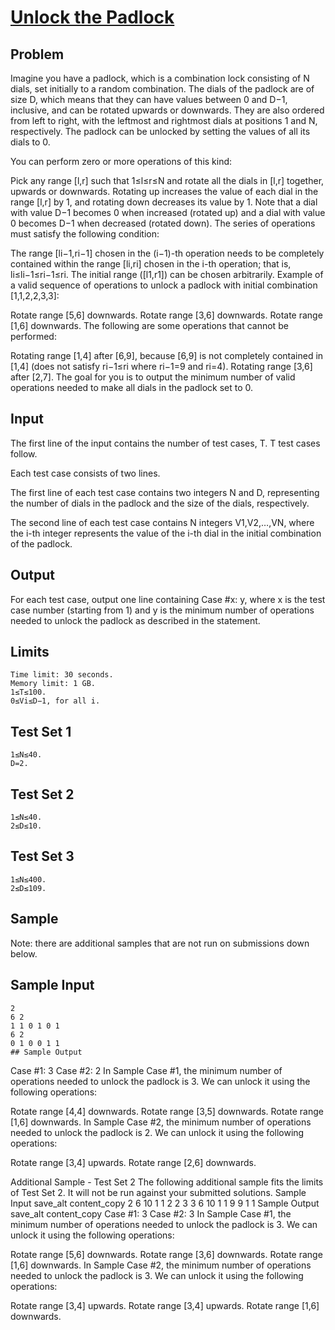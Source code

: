 # [Unlock the Padlock](https://codingcompetitions.withgoogle.com/kickstart/round/00000000008caa74/0000000000acef55)

## Problem
Imagine you have a padlock, which is a combination lock consisting of N dials, set initially to a random combination. The dials of the padlock are of size D, which means that they can have values between 0 and D−1, inclusive, and can be rotated upwards or downwards. They are also ordered from left to right, with the leftmost and rightmost dials at positions 1 and N, respectively. The padlock can be unlocked by setting the values of all its dials to 0.

You can perform zero or more operations of this kind:

Pick any range [l,r] such that 1≤l≤r≤N and rotate all the dials in [l,r] together, upwards or downwards. Rotating up increases the value of each dial in the range [l,r] by 1, and rotating down decreases its value by 1. Note that a dial with value D−1 becomes 0 when increased (rotated up) and a dial with value 0 becomes D−1 when decreased (rotated down).
The series of operations must satisfy the following condition:

The range [li−1,ri−1] chosen in the (i−1)-th operation needs to be completely contained within the range [li,ri] chosen in the i-th operation; that is, li≤li−1≤ri−1≤ri. The initial range ([l1,r1]) can be chosen arbitrarily.
Example of a valid sequence of operations to unlock a padlock with initial combination [1,1,2,2,3,3]:

Rotate range [5,6] downwards.
Rotate range [3,6] downwards.
Rotate range [1,6] downwards.
The following are some operations that cannot be performed:

Rotating range [1,4] after [6,9], because [6,9] is not completely contained in [1,4] (does not satisfy ri−1≤ri where ri−1=9 and ri=4).
Rotating range [3,6] after [2,7].
The goal for you is to output the minimum number of valid operations needed to make all dials in the padlock set to 0.

## Input
The first line of the input contains the number of test cases, T. T test cases follow.

Each test case consists of two lines.

The first line of each test case contains two integers N and D, representing the number of dials in the padlock and the size of the dials, respectively.

The second line of each test case contains N integers V1,V2,…,VN, where the i-th integer represents the value of the i-th dial in the initial combination of the padlock.

## Output
For each test case, output one line containing Case #x: y, where x is the test case number (starting from 1) and y is the minimum number of operations needed to unlock the padlock as described in the statement.

## Limits
```
Time limit: 30 seconds.
Memory limit: 1 GB.
1≤T≤100.
0≤Vi≤D−1, for all i.
```
## Test Set 1
```
1≤N≤40.
D=2.
```
## Test Set 2
```
1≤N≤40.
2≤D≤10.
```
## Test Set 3
```
1≤N≤400.
2≤D≤109.
```
## Sample
Note: there are additional samples that are not run on submissions down below.
## Sample Input
```
2
6 2
1 1 0 1 0 1
6 2
0 1 0 0 1 1
## Sample Output
```
Case #1: 3
Case #2: 2
In Sample Case #1, the minimum number of operations needed to unlock the padlock is 3. We can unlock it using the following operations:

Rotate range [4,4] downwards.
Rotate range [3,5] downwards.
Rotate range [1,6] downwards.
In Sample Case #2, the minimum number of operations needed to unlock the padlock is 2. We can unlock it using the following operations:

Rotate range [3,4] upwards.
Rotate range [2,6] downwards.

Additional Sample - Test Set 2
The following additional sample fits the limits of Test Set 2. It will not be run against your submitted solutions.
Sample Input
save_alt
content_copy
2
6 10
1 1 2 2 3 3
6 10
1 1 9 9 1 1
Sample Output
save_alt
content_copy
Case #1: 3
Case #2: 3
In Sample Case #1, the minimum number of operations needed to unlock the padlock is 3. We can unlock it using the following operations:

Rotate range [5,6] downwards.
Rotate range [3,6] downwards.
Rotate range [1,6] downwards.
In Sample Case #2, the minimum number of operations needed to unlock the padlock is 3. We can unlock it using the following operations:

Rotate range [3,4] upwards.
Rotate range [3,4] upwards.
Rotate range [1,6] downwards.
